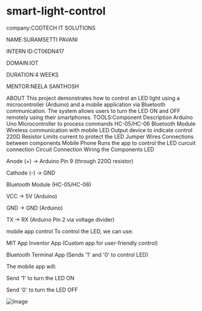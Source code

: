 # smart-light-control
company:CODTECH IT SOLUTIONS

NAME:SURAMSETTI PAVANI

INTERN ID:CT06DN417

DOMAIN:IOT

DURATION:4 WEEKS

MENTOR:NEELA SANTHOSH

ABOUT This project demonstrates how to control an LED light using a microcontroller (Arduino) and a mobile application via Bluetooth communication. The system allows users to turn the LED ON and OFF remotely using their smartphones. TOOLS:Component Description Arduino Uno Microcontroller to process commands HC-05/HC-06 Bluetooth Module Wireless communication with mobile LED Output device to indicate control 220Ω Resistor Limits current to protect the LED Jumper Wires Connections between components Mobile Phone Runs the app to control the LED curcuit connection Circuit Connection Wiring the Components LED

Anode (+) → Arduino Pin 9 (through 220Ω resistor)

Cathode (-) → GND

Bluetooth Module (HC-05/HC-06)

VCC → 5V (Arduino)

GND → GND (Arduino)

TX → RX (Arduino Pin 2 via voltage divider)

mobile app control To control the LED, we can use:

MIT App Inventor App (Custom app for user-friendly control)

Bluetooth Terminal App (Sends '1' and '0' to control LED)

The mobile app will:

Send '1' to turn the LED ON

Send '0' to turn the LED OFF

![Image](https://github.com/user-attachments/assets/1d786151-4d40-4388-a540-80b84280d187)
